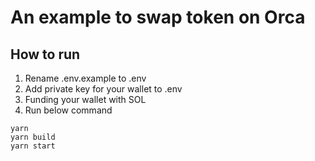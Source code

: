 # An example to swap token on Orca
## How to run
1. Rename .env.example to .env
2. Add private key for your wallet to .env
3. Funding your wallet with SOL
4. Run below command
```
yarn
yarn build
yarn start
```
